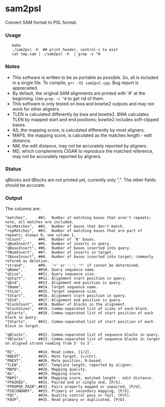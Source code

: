 # sam2psl
Convert SAM format to PSL format.

### Usage
```
   make  
   ./sam2psl -h  ## print header, control-c to exit  
   cat tmp.sam | ./sam2psl -h  | grep -v ^#
```

### Notes
- This software is written to be as portable as possible. So, all is included in a single file. To compile, ```g++ -O2 sam2psl.cpp```. Bug report is apprecaited.
- By default, the original SAM alignments are printed with '#' at the beginning. Use ```grep -v ^#``` to get rid of them.
- This software is only tested on bwa and bowtie2 outputs and may not work for other aligners.
- TLEN is calculated differently by bwa and bowtie2. BWA calculates TLEN by mapped start and end positions; bowtie2 includes soft-clipped bases.
- AS, the mapping score, is calculated differently by most aligners.
- MAPS, the mapping score, is calculated as the matches length - edit distance.
- NM, the edit distance, may not be accurately reported by aligners.
- MD, which complements CIGAR to reproduce the matched reference, may not be accurately reported by aligners.

### Status
   qBlocks and tBlocks are not printed yet, currently only ",".
   The other fields should be accurate.

### Output
The columns are:

    "matches",     ##1.  Number of matching bases that aren't repeats; note, all matches are included. 
    "misMatches",  ##2.  Number of bases that don't match.
    "repMatches",  ##3.  Number of matching bases that are part of repeats; always 0, see column 1.  
    "nCount",      ##4.  Number of 'N' bases.
    "qNumInsert",  ##5.  Number of inserts in query.
    "qBaseInsert", ##6.  Number of bases inserted into query.
    "tNumInsert",  ##7.  Number of inserts in target.
    "tBaseInsert", ##8.  Number of bases inserted into target; commonly refered as deletion.
    "strand",      ##9.  '+' or '-'; '*' if cannot be determined.
    "qName",       ##10. Query sequence name.
    "qSize",       ##11. Query sequence size.
    "qStart",      ##12. Alignment start position in query.
    "qEnd",        ##13. Alignment end position in query.
    "tName",       ##14. Target sequence name.
    "tSize",       ##15. Target sequence size.
    "tStart",      ##16. Alignment start position in query.
    "tEnd",        ##17. Alignment end position in query.
    "blockCount",  ##18. Number of blocks in the alignment.
    "blockSizes",  ##19. Comma-separated list of sizes of each block.
    "qStarts",     ##20. Comma-separated list of start position of each block in query.
    "tStarts",     ##21. Comma-separated list of start position of each block in target.

    "qBlocks",     ##22. Comma-separated list of sequence blocks in query. 
    "tBlocks",     ##23. Comma-separated list of sequence blocks in target on aligned strand reading from 5' to 3'. 

    "RI",          ##24. Read index, [1/2].
    "RNEXT",       ##25. Mate target, [=/chr].
    "PNEXT",       ##26. Mate position, 0-based.
    "TLEN",        ##27. Template length, reported by aligner. 
    "MAPQ",        ##28. Mapping quality.
    "AS",          ##29. Mapping score.
    "MAPS",        ##30. Mapping score, matched length - edit distance.
    "FPAIRED",     ##31. Paired end or single end, [P/S].
    "FPROPER_PAIR",##32. Pairs properly mapped or unpaired, [P/U].
    "FSECONDARY",  ##33. Primary or secondary mapping, [P/S].    
    "FQC",         ##34. Quality control pass or fail, [P/F].
    "FDUP",        ##35. Read primary or duplicated, [P/D].

